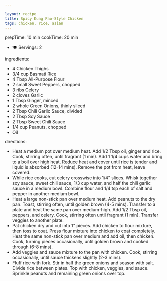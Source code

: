 ```yaml
---

layout: recipe
title: Spicy Kung Pao-Style Chicken
tags: chicken, rice, asian
---
```



prepTime: 10 min
cookTime: 20 min
- 🍽️ Servings: 2

ingredients:
- 4 Chicken Thighs
- 3/4 cup Basmati Rice
- 4 Tbsp All-Purpose Flour
- 2 small Sweet Peppers, chopped
- 3 ribs Celery
- 2 cloves Garlic
- 1 Tbsp Ginger, minced
- 2 whole Green Onions, thinly sliced
- 2 Tbsp Chili Garlic Sauce, divided
- 2 Tbsp Soy Sauce
- 2 Tbsp Sweet Chili Sauce
- 1/4 cup Peanuts, chopped
- Oil

directions:
- Heat a medium pot over medium heat. Add 1/2 Tbsp oil, ginger and rice. Cook, stirring often, until fragrant (1 min). Add 1 1/4 cups water and bring to a boil over high heat. Reduce heat and cover until rice is tender and liquid is absorbed (12-14 mins). Remove the pot from heat, leave covered.
- While rice cooks, cut celery crosswise into 1/4" slices. Whisk together soy sauce, sweet chili sauce, 1/3 cup water, and half the chili garlic sauce in a medium bowl. Combine flour and 1/4 tsp each of salt and pepper in another medium bowl.
- Heat a large non-stick pan over medium heat. Add peanuts to the dry pan. Toast, stirring often, until golden brown (4-5 mins). Transfer to a plate and heat the same pan over medium-high. Add 1/2 Tbsp oil, peppers, and celery. Cook, stirring often until fragrant (1 min). Transfer veggies to another plate.
- Pat chicken dry and cut into 1" pieces. Add chicken to flour mixture, then toss to coat. Press flour mixture into chicken to coat completely. Heat the same non-stick pan over medium and add oil, then chicken. Cook, turning pieces occasionally, until golden brown and cooked through (6-8 mins).
- Add veggies and sauce mixture to the pan with chicken. Cook, stirring occasionally, until sauce thickens slightly (2-3 mins).
- Fluff rice with fork. Stir in half the green onions and season with salt. Divide rice between plates. Top with chicken, veggies, and sauce. Sprinkle peanuts and remaining green onions over top.
